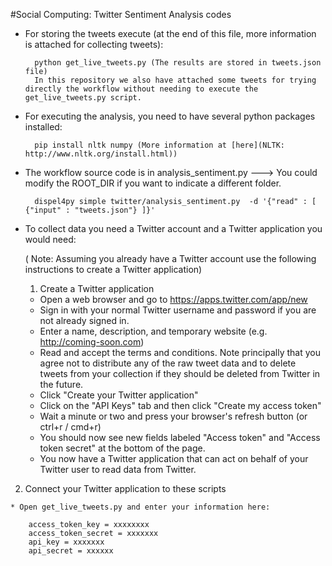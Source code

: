 #Social Computing: Twitter Sentiment Analysis codes 

- For storing the tweets execute (at the end of this file, more information is attached for collecting tweets):
	
		python get_live_tweets.py (The results are stored in tweets.json file)
		In this repository we also have attached some tweets for trying directly the workflow without needing to execute the get_live_tweets.py script.
	
- For executing the analysis, you need to have several python packages installed:

		pip install nltk numpy (More information at [here](NLTK: http://www.nltk.org/install.html))
	 	
- The workflow source code is in analysis_sentiment.py ---> You could modify the ROOT_DIR if you want to indicate a different folder.
	  	
		dispel4py simple twitter/analysis_sentiment.py  -d '{"read" : [ {"input" : "tweets.json"} ]}'



 - To collect data you need a Twitter account and a Twitter application you would need:

   ( Note: Assuming you already have a Twitter account use the following instructions to create a Twitter application)
	
   1. Create a Twitter application

    * Open a web browser and go to https://apps.twitter.com/app/new
    * Sign in with your normal Twitter username and password if you are not already signed in.
    * Enter a name, description, and temporary website (e.g. http://coming-soon.com)
    * Read and accept the terms and conditions. Note principally that you agree not to distribute any of the raw tweet data and to delete tweets from your collection if they should be deleted from Twitter in the future.
    * Click "Create your Twitter application"
    * Click on the "API Keys" tab and then click "Create my access token"
    * Wait a minute or two and press your browser's refresh button (or ctrl+r / cmd+r)
    * You should now see new fields labeled "Access token" and "Access token secret" at the bottom of the page.
    * You now have a Twitter application that can act on behalf of your Twitter user to read data from Twitter.

  2. Connect your Twitter application to these scripts

    * Open get_live_tweets.py and enter your information here:

		access_token_key = xxxxxxxx
		access_token_secret = xxxxxxx
		api_key = xxxxxxx
		api_secret = xxxxxx

